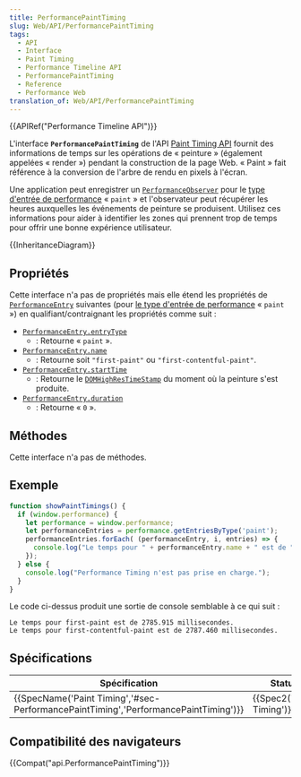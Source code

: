 ```yaml
---
title: PerformancePaintTiming
slug: Web/API/PerformancePaintTiming
tags:
  - API
  - Interface
  - Paint Timing
  - Performance Timeline API
  - PerformancePaintTiming
  - Reference
  - Performance Web
translation_of: Web/API/PerformancePaintTiming
---
```

{{APIRef("Performance Timeline API")}}

L'interface **`PerformancePaintTiming`** de l'API [Paint Timing API](/fr/docs/Web/API/Paint_Timing_API) fournit des informations de temps sur les opérations de « peinture » (également appelées « render ») pendant la construction de la page Web. « Paint » fait référence à la conversion de l'arbre de rendu en pixels à l'écran.

Une application peut enregistrer un [`PerformanceObserver`](/fr/docs/Web/API/PerformanceObserver) pour le [type d'entrée de performance](/fr/docs/Web/API/PerformanceEntry) « `paint` » et l'observateur peut récupérer les heures auxquelles les événements de peinture se produisent. Utilisez ces informations pour aider à identifier les zones qui prennent trop de temps pour offrir une bonne expérience utilisateur.

{{InheritanceDiagram}}

## Propriétés

Cette interface n'a pas de propriétés mais elle étend les propriétés de [`PerformanceEntry`](/fr/docs/Web/API/PerformanceEntry) suivantes (pour [le type d'entrée de performance](/fr/docs/Web/API/PerformanceEntry/entryType) « `paint` ») en qualifiant/contraignant les propriétés comme suit :

- [`PerformanceEntry.entryType`](/fr/docs/Web/API/PerformanceEntry/entryType)
  - : Retourne « `paint` ».
- [`PerformanceEntry.name`](/fr/docs/Web/API/PerformanceEntry/name)
  - : Retourne soit `"first-paint"` ou `"first-contentful-paint"`.
- [`PerformanceEntry.startTime`](/fr/docs/Web/API/PerformanceEntry/startTime)
  - : Retourne le [`DOMHighResTimeStamp`](/fr/docs/Web/API/DOMHighResTimeStamp) du moment où la peinture s'est produite.
- [`PerformanceEntry.duration`](/fr/docs/Web/API/PerformanceEntry/duration)
  - : Retourne « `0` ».

## Méthodes

Cette interface n'a pas de méthodes.

## Exemple

```js
function showPaintTimings() {
  if (window.performance) {
    let performance = window.performance;
    let performanceEntries = performance.getEntriesByType('paint');
    performanceEntries.forEach( (performanceEntry, i, entries) => {
      console.log("Le temps pour " + performanceEntry.name + " est de " + performanceEntry.startTime + " millisecondes.");
    });
  } else {
    console.log("Performance Timing n'est pas prise en charge.");
  }
}
```

Le code ci-dessus produit une sortie de console semblable à ce qui suit :

    Le temps pour first-paint est de 2785.915 millisecondes.
    Le temps pour first-contentful-paint est de 2787.460 millisecondes.

## Spécifications

| Spécification                                                                                                    | Statut                           | Commentaire          |
| ---------------------------------------------------------------------------------------------------------------- | -------------------------------- | -------------------- |
| {{SpecName('Paint Timing','#sec-PerformancePaintTiming','PerformancePaintTiming')}} | {{Spec2('Paint Timing')}} | Définition initiale. |

## Compatibilité des navigateurs

{{Compat("api.PerformancePaintTiming")}}
